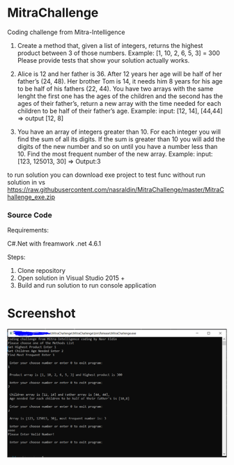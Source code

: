 # MitraChallenge
Coding challenge from Mitra-Intelligence

1. Create a method that, given a list of integers, returns the highest product between 3 of those numbers. Example:
[1, 10, 2, 6, 5, 3] = 300
Please provide tests that show your solution actually works.

2. Alice is 12 and her father is 36. After 12 years her age will be half of her father’s (24, 48). Her brother Tom is 14, it needs him 8 years for his age to be half of his fathers (22, 44). You have two arrays with the same lenght the first one has the ages of the children and the second has the ages of their father’s, return a new array with the time needed for each children to be half of their father’s age. Example: input: [12, 14], [44,44] => output [12, 8]

3. You have an array of integers greater than 10. For each integer you will find the sum of all its digits. If the sum is greater than 10 you will add the digits of the new number and so on until you have a number less than 10. Find the most frequent number of the new array. Example: input: [123, 125013, 30] => Output:3

to run solution
you can download exe project to test func without run solution in vs
https://raw.githubusercontent.com/nasraldin/MitraChallenge/master/MitraChallenge_exe.zip

### Source Code
Requirements:

C#.Net with freamwork .net  4.6.1

Steps:

1. Clone repository
2. Open solution in Visual Studio 2015 +
3. Build and run solution to run console application

# Screenshot
![app](https://github.com/nasraldin/MitraChallenge/blob/master/screenshot.PNG)

